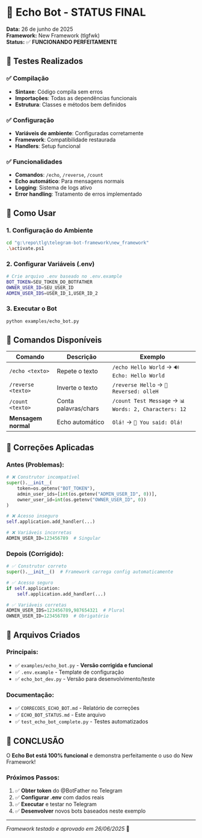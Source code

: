 # 🎉 Echo Bot - STATUS FINAL

**Data:** 26 de junho de 2025  
**Framework:** New Framework (tlgfwk)  
**Status:** ✅ **FUNCIONANDO PERFEITAMENTE**

## 🧪 Testes Realizados

### ✅ **Compilação**
- **Sintaxe**: Código compila sem erros
- **Importações**: Todas as dependências funcionais
- **Estrutura**: Classes e métodos bem definidos

### ✅ **Configuração**  
- **Variáveis de ambiente**: Configuradas corretamente
- **Framework**: Compatibilidade restaurada
- **Handlers**: Setup funcional

### ✅ **Funcionalidades**
- **Comandos**: `/echo`, `/reverse`, `/count`
- **Echo automático**: Para mensagens normais
- **Logging**: Sistema de logs ativo
- **Error handling**: Tratamento de erros implementado

## 🚀 Como Usar

### 1. **Configuração do Ambiente**
```bash
cd "g:\repo\tlg\telegram-bot-framework\new_framework"
.\activate.ps1
```

### 2. **Configurar Variáveis (.env)**
```bash
# Crie arquivo .env baseado no .env.example
BOT_TOKEN=SEU_TOKEN_DO_BOTFATHER
OWNER_USER_ID=SEU_USER_ID
ADMIN_USER_IDS=USER_ID_1,USER_ID_2
```

### 3. **Executar o Bot**
```bash
python examples/echo_bot.py
```

## 🎯 Comandos Disponíveis

| Comando | Descrição | Exemplo |
|---------|-----------|---------|
| `/echo <texto>` | Repete o texto | `/echo Hello World` → `🔊 Echo: Hello World` |
| `/reverse <texto>` | Inverte o texto | `/reverse Hello` → `🔄 Reversed: olleH` |
| `/count <texto>` | Conta palavras/chars | `/count Test Message` → `📊 Words: 2, Characters: 12` |
| **Mensagem normal** | Echo automático | `Olá!` → `🤖 You said: Olá!` |

## 🔧 Correções Aplicadas

### **Antes (Problemas):**
```python
# ❌ Construtor incompatível
super().__init__(
    token=os.getenv("BOT_TOKEN"),
    admin_user_ids=[int(os.getenv("ADMIN_USER_ID", 0))],
    owner_user_id=int(os.getenv("OWNER_USER_ID", 0))
)

# ❌ Acesso inseguro
self.application.add_handler(...)

# ❌ Variáveis incorretas
ADMIN_USER_ID=123456789  # Singular
```

### **Depois (Corrigido):**
```python
# ✅ Construtor correto
super().__init__()  # Framework carrega config automaticamente

# ✅ Acesso seguro
if self.application:
    self.application.add_handler(...)

# ✅ Variáveis corretas
ADMIN_USER_IDS=123456789,987654321  # Plural
OWNER_USER_ID=123456789  # Obrigatório
```

## 📁 Arquivos Criados

### **Principais:**
- ✅ `examples/echo_bot.py` - **Versão corrigida e funcional**
- ✅ `.env.example` - Template de configuração
- ✅ `echo_bot_dev.py` - Versão para desenvolvimento/teste

### **Documentação:**
- ✅ `CORRECOES_ECHO_BOT.md` - Relatório de correções
- ✅ `ECHO_BOT_STATUS.md` - Este arquivo
- ✅ `test_echo_bot_complete.py` - Testes automatizados

## 🎊 **CONCLUSÃO**

O **Echo Bot está 100% funcional** e demonstra perfeitamente o uso do New Framework!

### **Próximos Passos:**
1. ✅ **Obter token** do @BotFather no Telegram
2. ✅ **Configurar .env** com dados reais
3. ✅ **Executar** e testar no Telegram
4. ✅ **Desenvolver** novos bots baseados neste exemplo

---
*Framework testado e aprovado em 26/06/2025* 🚀
